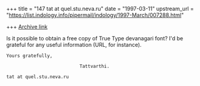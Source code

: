 +++
title = "147 tat at quel.stu.neva.ru"
date = "1997-03-11"
upstream_url = "https://list.indology.info/pipermail/indology/1997-March/007288.html"

+++
[Archive link](https://list.indology.info/pipermail/indology/1997-March/007288.html)

Is it possible to obtain a free copy of True Type devanagari font? I'd be grateful for any
useful information (URL, for instance).

    Yours gratefully, 

                               Tattvarthi.

    tat at quel.stu.neva.ru






